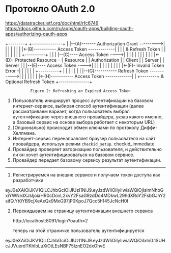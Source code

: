 # Протокло OAuth 2.0

<https://datatracker.ietf.org/doc/html/rfc6749>
<https://docs.github.com/ru/apps/oauth-apps/building-oauth-apps/authorizing-oauth-apps>

+--------+                                           +---------------+
|        |--(A)------- Authorization Grant --------->|               |
|        |                                           |               |
|        |<-(B)----------- Access Token -------------|               |
|        |               & Refresh Token             |               |
|        |                                           |               |
|        |                            +----------+   |               |
|        |--(C)---- Access Token ---->|          |   |               |
|        |                            |          |   |               |
|        |<-(D)- Protected Resource --| Resource |   | Authorization |
| Client |                            |  Server  |   |     Server    |
|        |--(E)---- Access Token ---->|          |   |               |
|        |                            |          |   |               |
|        |<-(F)- Invalid Token Error -|          |   |               |
|        |                            +----------+   |               |
|        |                                           |               |
|        |--(G)----------- Refresh Token ----------->|               |
|        |                                           |               |
|        |<-(H)----------- Access Token -------------|               |
+--------+           & Optional Refresh Token        +---------------+

               Figure 2: Refreshing an Expired Access Token


1. Пользователь инициирует процесс аутентификации на базовом интернет-сервисе, выбирая способ аутентификации 
(далее рассматриваем вариант, когда пользователь выбрал аутентификацию через внешнего провайдера, укзав какого именно,
а базовый сервис на основе выбора работает с некоторым URL)
2. \[Опционально\] происходит обмен ключами по протоколу Диффи-Хеллмана.
3. Интернет-сервис перенаправляет браузер пользователя на сайт провайдера, используя режим `checkid_setup`. checkid_immediate
4. Провайдер проверяет авторизацию пользователя, и действительно ли он хочет аутентифицироваться на базовом сервисе.
5. Провайдер передает базовому сервису результат аутентификации.

---
1. Регистрируемся на внешне сервисе и получаем токен доступа как разработчики

eyJ0eXAiOiJKV1QiLCJhbGciOiJIUzI1NiJ9.eyJzdWIiOiIyIiwiaWQiOjIsImNhbGxiYWNrdXJsIjoiaHR0cDovL2xvY2FsaG9zdDo4MDkwL29hdXRoY2FsbGJhY2sifQ.Yt0YB9cjXeAxQx9MxG97jP0KpoJ7Qcc5h145JcNcH0I

2. Перекидываем на страницу аутентификации внешнего сервиса
    
    http://localhost:8091/login?oauth=2

    теперь на этой страничке пользователь аутентифицируется

eyJ0eXAiOiJKV1QiLCJhbGciOiJIUzI1NiJ9.eyJzdWIiOiIyIiwiaWQiOiIxIn0.1SUHcJJVuerdTKhIbLuXiOtLEsNBF75IznEO2dxOhvE